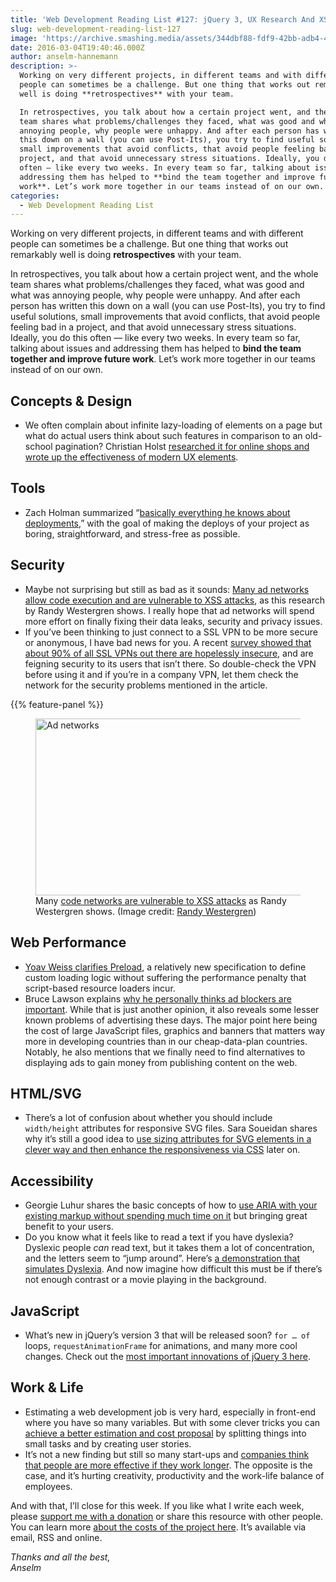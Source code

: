 ```yaml
---
title: 'Web Development Reading List #127: jQuery 3, UX Research And XSS In Ads'
slug: web-development-reading-list-127
image: 'https://archive.smashing.media/assets/344dbf88-fdf9-42bb-adb4-46f01eedd629/66ede2bf-d969-4e29-899f-b5efd9ffe160/wdrl-127-opt.png'
date: 2016-03-04T19:40:46.000Z
author: anselm-hannemann
description: >-
  Working on very different projects, in different teams and with different
  people can sometimes be a challenge. But one thing that works out remarkably
  well is doing **retrospectives** with your team.

  In retrospectives, you talk about how a certain project went, and the whole
  team shares what problems/challenges they faced, what was good and what was
  annoying people, why people were unhappy. And after each person has written
  this down on a wall (you can use Post-Its), you try to find useful solutions,
  small improvements that avoid conflicts, that avoid people feeling bad in a
  project, and that avoid unnecessary stress situations. Ideally, you do this
  often — like every two weeks. In every team so far, talking about issues and
  addressing them has helped to **bind the team together and improve future
  work**. Let’s work more together in our teams instead of on our own.
categories:
  - Web Development Reading List
---
```

Working on very different projects, in different teams and with different people can sometimes be a challenge. But one thing that works out remarkably well is doing **retrospectives** with your team.

In retrospectives, you talk about how a certain project went, and the whole team shares what problems/challenges they faced, what was good and what was annoying people, why people were unhappy. And after each person has written this down on a wall (you can use Post-Its), you try to find useful solutions, small improvements that avoid conflicts, that avoid people feeling bad in a project, and that avoid unnecessary stress situations. Ideally, you do this often — like every two weeks. In every team so far, talking about issues and addressing them has helped to **bind the team together and improve future work**. Let’s work more together in our teams instead of on our own.</p>

## Concepts & Design

*   We often complain about infinite lazy-loading of elements on a page but what do actual users think about such features in comparison to an old-school pagination? Christian Holst [researched it for online shops and wrote up the effectiveness of modern UX elements](https://www.smashingmagazine.com/2016/03/pagination-infinite-scrolling-load-more-buttons/).</p>

## Tools

*   Zach Holman summarized “[basically everything he knows about deployments](https://zachholman.com/posts/deploying-software),” with the goal of making the deploys of your project as boring, straightforward, and stress-free as possible.</p>

## Security

*   Maybe not surprising but still as bad as it sounds: [Many ad networks allow code execution and are vulnerable to XSS attacks](https://randywestergren.com/widespread-xss-vulnerabilities-ad-network-code-affecting-top-tier-publishers-retailers/), as this research by Randy Westergren shows. I really hope that ad networks will spend more effort on finally fixing their data leaks, security and privacy issues.
*   If you’ve been thinking to just connect to a SSL VPN to be more secure or anonymous, I have bad news for you. A recent [survey showed that about 90% of all SSL VPNs out there are hopelessly insecure](https://www.theregister.co.uk/2016/02/26/ssl_vpns_survey/?mt=1456779955788), and are feigning security to its users that isn’t there. So double-check the VPN before using it and if you’re in a company VPN, let them check the network for the security problems mentioned in the article.

{{% feature-panel %}}

<figure class="fwi"><a href="https://randywestergren.com/widespread-xss-vulnerabilities-ad-network-code-affecting-top-tier-publishers-retailers/"><img loading="lazy" decoding="async"  src="https://archive.smashing.media/assets/344dbf88-fdf9-42bb-adb4-46f01eedd629/a021fde5-4f65-4031-b3f7-d609f0245e44/ad-network-opt.png" alt="Ad networks" width="500" height="283" /></a><figcaption>Many <a href="https://randywestergren.com/widespread-xss-vulnerabilities-ad-network-code-affecting-top-tier-publishers-retailers/">code networks are vulnerable to XSS attacks</a> as Randy Westergren shows. (Image credit: <a href="https://randywestergren.com/widespread-xss-vulnerabilities-ad-network-code-affecting-top-tier-publishers-retailers/">Randy Westergren</a>)</figcaption></figure>

## Web Performance

*   [Yoav Weiss clarifies Preload](https://www.smashingmagazine.com/2016/02/preload-what-is-it-good-for/), a relatively new specification to define custom loading logic without suffering the performance penalty that script-based resource loaders incur.
*   Bruce Lawson explains [why he personally thinks ad blockers are important](https://www.brucelawson.co.uk/2016/on-ad-blocking/). While that is just another opinion, it also reveals some lesser known problems of advertising these days. The major point here being the cost of large JavaScript files, graphics and banners that matters way more in developing countries than in our cheap-data-plan countries. Notably, he also mentions that we finally need to find alternatives to displaying ads to gain money from publishing content on the web.</p>

## HTML/SVG

*   There’s a lot of confusion about whether you should include `width/height` attributes for responsive SVG files. Sara Soueidan shares why it’s still a good idea to [use sizing attributes for SVG elements in a clever way and then enhance the responsiveness via CSS](https://sarasoueidan.com//blog/svg-style-inheritance-and-FOUSVG/) later on.</p>

## Accessibility

*   Georgie Luhur shares the basic concepts of how to [use ARIA with your existing markup without spending much time on it](https://www.sitepoint.com/how-to-use-aria-effectively-with-html5/) but bringing great benefit to your users.
*   Do you know what it feels like to read a text if you have dyslexia? Dyslexic people _can_ read text, but it takes them a lot of concentration, and the letters seem to “jump around”. Here’s [a demonstration that simulates Dyslexia](https://geon.github.io/programming/2016/03/03/dsxyliea). And now imagine how difficult this must be if there’s not enough contrast or a movie playing in the background.</p>

## JavaScript

*   What’s new in jQuery’s version 3 that will be released soon? `for … of` loops, `requestAnimationFrame` for animations, and many more cool changes. Check out the [most important innovations of jQuery 3 here](https://developer.telerik.com/featured/whats-new-in-jquery-3/).</p>

## Work & Life

*   Estimating a web development job is very hard, especially in front-end where you have so many variables. But with some clever tricks you can [achieve a better estimation and cost proposal](https://hanserino.github.io/2016/02/11/estimating-a-front-end-web-dev-job/) by splitting things into small tasks and by creating user stories.
*   It’s not a new finding but still so many start-ups and [companies think that people are more effective if they work longer](https://medium.com/@hcatlin/the-myth-of-long-hours-49a1f5072482). The opposite is the case, and it’s hurting creativity, productivity and the work-life balance of employees.

And with that, I’ll close for this week. If you like what I write each week, please [support me with a donation](https://wdrl.info/donate) or share this resource with other people. You can learn more [about the costs of the project here](https://wdrl.info/costs/). It’s available via email, RSS and online.

_Thanks and all the best,  
Anselm_

